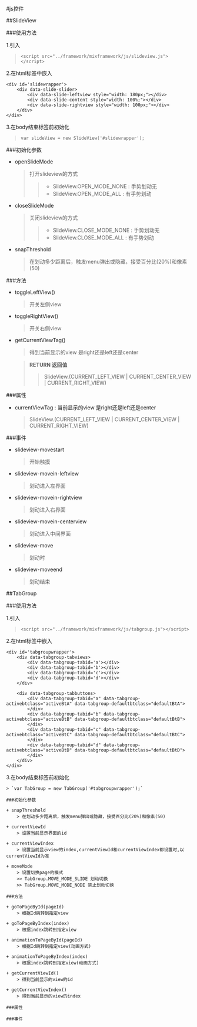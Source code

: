#js控件

##SlideView

###使用方法

1.引入

> `<script src="../framework/mixframework/js/slideview.js"></script>`

2.在html标签中嵌入


    <div id='slidewrapper'>
        <div data-slide-slider>
            <div data-slide-leftview style="width: 180px;"></div>
            <div data-slide-content style="width: 100%;"></div>
            <div data-slide-rightview style="width: 100px;"></div>
        </div>
    </div>

3.在body结束标签前初始化

> `var slideView = new SlideView('#slidewrapper');`

###初始化参数

+ openSlideMode
    > 打开slideview的方式
    >> + SlideView.OPEN_MODE_NONE : 手势划动无
    >> + SlideView.OPEN_MODE_ALL : 有手势划动

+ closeSlideMode
    > 关闭slideview的方式
    >> + SlideView.CLOSE_MODE_NONE : 手势划动无
    >> + SlideView.CLOSE_MODE_ALL : 有手势划动

+ snapThreshold
    > 在划动多少距离后，触发menu弹出或隐藏，接受百分比(20%)和像素(50)

###方法

+ toggleLeftView()
    > 开关左侧view

+ toggleRightView()
    > 开关右侧view

+ getCurrentViewTag()
    > 得到当前显示的view 是right还是left还是center

    > **RETURN 返回值** 
    >> SlideView.(CURRENT_LEFT_VIEW | CURRENT_CENTER_VIEW | CURRENT_RIGHT_VIEW)

###属性
+ currentViewTag : 当前显示的view 是right还是left还是center
    >SlideView.(CURRENT_LEFT_VIEW | CURRENT_CENTER_VIEW | CURRENT_RIGHT_VIEW)

###事件

+ slideview-movestart

    > 开始触摸
+ slideview-movein-leftview

    > 划动进入左界面
+ slideview-movein-rightview

    > 划动进入右界面
+ slideview-movein-centerview

    > 划动进入中间界面
+ slideview-move

    > 划动时
+ slideview-moveend

    > 划动结束

##TabGroup

###使用方法

1.引入

> `<script src="../framework/mixframework/js/tabgroup.js"></script>`

2.在html标签中嵌入


    <div id='tabgroupwrapper'>
        <div data-tabgroup-tabviews>
            <div data-tabgroup-tabid='a'></div>
            <div data-tabgroup-tabid='b'></div>
            <div data-tabgroup-tabid='c'></div>
            <div data-tabgroup-tabid='d'></div>
        </div>

        <div data-tabgroup-tabbuttons>
            <div data-tabgroup-tabid="a" data-tabgroup-activebtclass="activeBtA" data-tabgroup-defaultbtclass="defaultBtA">
            </div>
            <div data-tabgroup-tabid="b" data-tabgroup-activebtclass="activeBtB" data-tabgroup-defaultbtclass="defaultBtB">
            </div>
            <div data-tabgroup-tabid="c" data-tabgroup-activebtclass="activeBtC" data-tabgroup-defaultbtclass="defaultBtC">
            </div>
            <div data-tabgroup-tabid="d" data-tabgroup-activebtclass="activeBtD" data-tabgroup-defaultbtclass="defaultBtD">
            </div>
        </div>
    </div>

3.在body结束标签前初始化

    > `var TabGroup = new TabGroup('#tabgroupwrapper');`

    ###初始化参数

    + snapThreshold
        > 在划动多少距离后，触发menu弹出或隐藏，接受百分比(20%)和像素(50)

    + currentViewId
        > 设置当前显示界面的id

    + currentViewIndex
        > 设置当前显示view的index,currentViewId和currentViewIndex都设置时,以currentViewId为准

    + moveMode
        > 设置切换page的模式
        >> TabGroup.MOVE_MODE_SLIDE 划动切换
        >> TabGroup.MOVE_MODE_NODE 禁止划动切换

    ###方法

    + goToPageById(pageId)
        > 根据Id跳转到指定view

    + goToPageByIndex(index)
        > 根据index跳转到指定view

    + animationToPageById(pageId)
        > 根据Id跳转到指定view(动画方式)

    + animationToPageByIndex(index)
        > 根据index跳转到指定view(动画方式)

    + getCurrentViewId()
        > 得到当前显示的view的id

    + getCurrentViewIndex()
        > 得到当前显示的view的index

    ###属性

    ###事件
